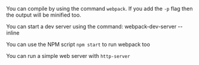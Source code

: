 You can compile by using the command `webpack`. If you add the `-p` flag then the output will be minified too.

You can start a dev server using the command: webpack-dev-server --inline

You can use the NPM script `npm start` to run webpack too

You can run a simple web server with `http-server`